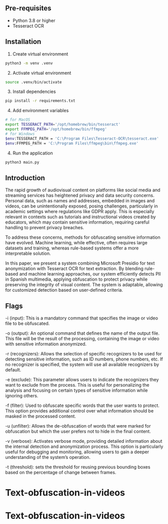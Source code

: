 ## Pre-requisites
- Python 3.8 or higher
- Tesseract OCR

## Installation

1. Create virtual environment
```bash
python3 -m venv .venv
```

2. Activate virtual environment
```bash
source .venv/bin/activate
```

3. Install dependencies
```bash
pip install -r requirements.txt
```

4. Add environment variables
```bash
# for MacOS
export TESSERACT_PATH='/opt/homebrew/bin/tesseract'
export FFMPEG_PATH='/opt/homebrew/bin/ffmpeg'
# for Windows
$env:TESSERACT_PATH = 'C:\Program Files\Tesseract-OCR\tesseract.exe'
$env:FFMPEG_PATH = 'C:\Program Files\ffmpeg\bin\ffmpeg.exe'
```

4. Run the application
```bash
python3 main.py
```
## Introduction
The rapid growth of audiovisual content on platforms like social media and streaming services has heightened privacy and data security concerns. Personal data, such as names and addresses, embedded in images and videos, can be unintentionally exposed, posing challenges, particularly in academic settings where regulations like GDPR apply. This is especially relevant in contexts such as tutorials and instructional videos created by educators, which may contain sensitive information, requiring careful handling to prevent privacy breaches.

To address these concerns, methods for obfuscating sensitive information have evolved. Machine learning, while effective, often requires large datasets and training, whereas rule-based systems offer a more interpretable solution.

In this paper, we present a system combining Microsoft Presidio for text anonymization with Tesseract OCR for text extraction. By blending rule-based and machine learning approaches, our system efficiently detects PII in Spanish multimedia, applying obfuscation to protect privacy while preserving the integrity of visual content. The system is adaptable, allowing for customized detection based on user-defined criteria.

## Flags

-i (input): This is a mandatory command that specifies the image or video file to be obfuscated.

-o (output): An optional command that defines the name of the output file. This file will be the result of the processing, containing the image or video with sensitive information anonymized.

-r (recognizers): Allows the selection of specific recognizers to be used for detecting sensitive information, such as ID numbers, phone numbers, etc. If no recognizer is specified, the system will use all available recognizers by default.

-e (exclude): This parameter allows users to indicate the recognizers they want to exclude from the process. This is useful for personalizing the analysis and focusing on certain types of sensitive information while ignoring others.

-f (filter): Used to obfuscate specific words that the user wants to protect. This option provides additional control over what information should be masked in the processed content.

-u (unfilter): Allows the de-obfuscation of words that were marked for obfuscation but which the user prefers not to hide in the final content.

-v (verbose): Activates verbose mode, providing detailed information about the internal detection and anonymization process. This option is particularly useful for debugging and monitoring, allowing users to gain a deeper understanding of the system’s operation.

-t (threshold): sets the threshold for reusing previous bounding boxes based on the percentage of change between frames.

# Text-obfuscation-in-videos
# Text-obfuscation-in-videos
